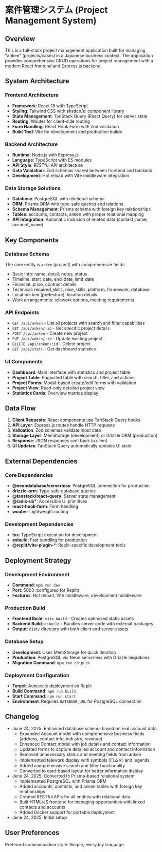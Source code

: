 # 案件管理システム (Project Management System)

## Overview

This is a full-stack project management application built for managing "anken" (projects/cases) in a Japanese business context. The application provides comprehensive CRUD operations for project management with a modern React frontend and Express.js backend.

## System Architecture

### Frontend Architecture
- **Framework**: React 18 with TypeScript
- **Styling**: Tailwind CSS with shadcn/ui component library
- **State Management**: TanStack Query (React Query) for server state
- **Routing**: Wouter for client-side routing
- **Form Handling**: React Hook Form with Zod validation
- **Build Tool**: Vite for development and production builds

### Backend Architecture
- **Runtime**: Node.js with Express.js
- **Language**: TypeScript with ES modules
- **API Style**: RESTful API architecture
- **Data Validation**: Zod schemas shared between frontend and backend
- **Development**: Hot reload with Vite middleware integration

### Data Storage Solutions
- **Database**: PostgreSQL with relational schema
- **ORM**: Prisma ORM with type-safe queries and relations
- **Schema Management**: Prisma schema with foreign key relationships
- **Tables**: accounts, contacts, anken with proper relational mapping
- **API Integration**: Automatic inclusion of related data (contact_name, account_name)

## Key Components

### Database Schema
The core entity is `anken` (project) with comprehensive fields:
- Basic info: name, detail, notes, status
- Timeline: start_date, end_date, limit_date
- Financial: price, contract details
- Technical: required_skills, nice_skills, platform, framework, database
- Location: ken (prefecture), location details
- Work arrangements: telework options, meeting requirements

### API Endpoints
- `GET /api/anken` - List all projects with search and filter capabilities
- `GET /api/anken/:id` - Get specific project details
- `POST /api/anken` - Create new project
- `PUT /api/anken/:id` - Update existing project
- `DELETE /api/anken/:id` - Delete project
- `GET /api/stats` - Get dashboard statistics

### UI Components
- **Dashboard**: Main interface with statistics and project table
- **Project Table**: Paginated table with search, filter, and actions
- **Project Forms**: Modal-based create/edit forms with validation
- **Project View**: Read-only detailed project view
- **Statistics Cards**: Overview metrics display

## Data Flow

1. **Client Requests**: React components use TanStack Query hooks
2. **API Layer**: Express.js routes handle HTTP requests
3. **Validation**: Zod schemas validate input data
4. **Storage Layer**: MemStorage (development) or Drizzle ORM (production)
5. **Response**: JSON responses sent back to client
6. **UI Updates**: TanStack Query automatically updates UI state

## External Dependencies

### Core Dependencies
- **@neondatabase/serverless**: PostgreSQL connection for production
- **drizzle-orm**: Type-safe database queries
- **@tanstack/react-query**: Server state management
- **@radix-ui/***: Accessible UI primitives
- **react-hook-form**: Form handling
- **wouter**: Lightweight routing

### Development Dependencies
- **tsx**: TypeScript execution for development
- **esbuild**: Fast bundling for production
- **@replit/vite-plugin-***: Replit-specific development tools

## Deployment Strategy

### Development Environment
- **Command**: `npm run dev`
- **Port**: 5000 (configured for Replit)
- **Features**: Hot reload, Vite middleware, development middleware

### Production Build
- **Frontend Build**: `vite build` - Creates optimized static assets
- **Backend Build**: `esbuild` - Bundles server code with external packages
- **Output**: `dist/` directory with both client and server assets

### Database Setup
- **Development**: Uses MemStorage for quick iteration
- **Production**: PostgreSQL via Neon serverless with Drizzle migrations
- **Migration Command**: `npm run db:push`

### Deployment Configuration
- **Target**: Autoscale deployment on Replit
- **Build Command**: `npm run build`
- **Start Command**: `npm run start`
- **Environment**: Requires `DATABASE_URL` for PostgreSQL connection

## Changelog
- June 24, 2025: Enhanced database schema based on real account data
  - Expanded Account model with comprehensive business fields (address, contact info, industry, revenue)
  - Enhanced Contact model with job details and contact information
  - Updated forms to capture detailed account and contact information
  - Removed unnecessary status and meeting fields from anken
  - Implemented telework display with symbols (〇△✕) and legends
  - Added comprehensive search and filter functionality
  - Converted to card-based layout for better information display
- June 24, 2025: Converted to Prisma-based relational system
  - Implemented PostgreSQL with Prisma ORM
  - Added accounts, contacts, and anken tables with foreign key relationships
  - Created RESTful APIs for all entities with relational data
  - Built HTML/JS frontend for managing opportunities with linked contacts and accounts
  - Added Docker support for portable deployment
- June 24, 2025: Initial setup

## User Preferences

Preferred communication style: Simple, everyday language.
